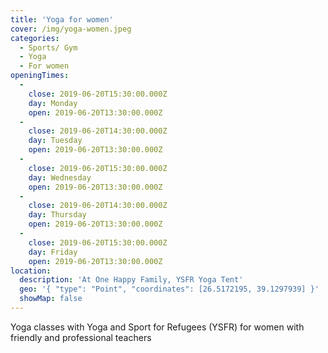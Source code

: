 ```yaml
---
title: 'Yoga for women'
cover: /img/yoga-women.jpeg
categories:
  - Sports/ Gym
  - Yoga
  - For women
openingTimes:
  - 
    close: 2019-06-20T15:30:00.000Z
    day: Monday
    open: 2019-06-20T13:30:00.000Z
  - 
    close: 2019-06-20T14:30:00.000Z
    day: Tuesday
    open: 2019-06-20T13:30:00.000Z
  - 
    close: 2019-06-20T15:30:00.000Z
    day: Wednesday
    open: 2019-06-20T13:30:00.000Z
  - 
    close: 2019-06-20T14:30:00.000Z
    day: Thursday
    open: 2019-06-20T13:30:00.000Z
  - 
    close: 2019-06-20T15:30:00.000Z
    day: Friday
    open: 2019-06-20T13:30:00.000Z
location:
  description: 'At One Happy Family, YSFR Yoga Tent'
  geo: '{ "type": "Point", "coordinates": [26.5172195, 39.1297939] }'
  showMap: false
---
```


Yoga classes with Yoga and Sport for Refugees (YSFR) for women with friendly and professional teachers